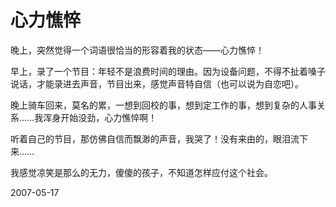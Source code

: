 # 心力憔悴

晚上，突然觉得一个词语很恰当的形容着我的状态——心力憔悴！

早上，录了一个节目：年轻不是浪费时间的理由。因为设备问题，不得不扯着嗓子说话，才能录进去声音，节目出来，感觉声音特自信（也可以说为自恋吧）。

晚上骑车回来，莫名的累，一想到回校的事，想到定工作的事，想到复杂的人事关系……我浑身开始没劲，心力憔悴啊！

听着自己的节目，那仿佛自信而飘渺的声音，我哭了！没有来由的，眼泪流下来……

我感觉凉笑是那么的无力，傻傻的孩子，不知道怎样应付这个社会。

2007-05-17